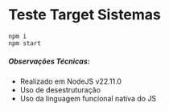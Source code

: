 # Teste Target Sistemas 

```
npm i
npm start
```

##### Observações Técnicas:
- Realizado em NodeJS v22.11.0
- Uso de desestruturação
- Uso da linguagem funcional nativa do JS